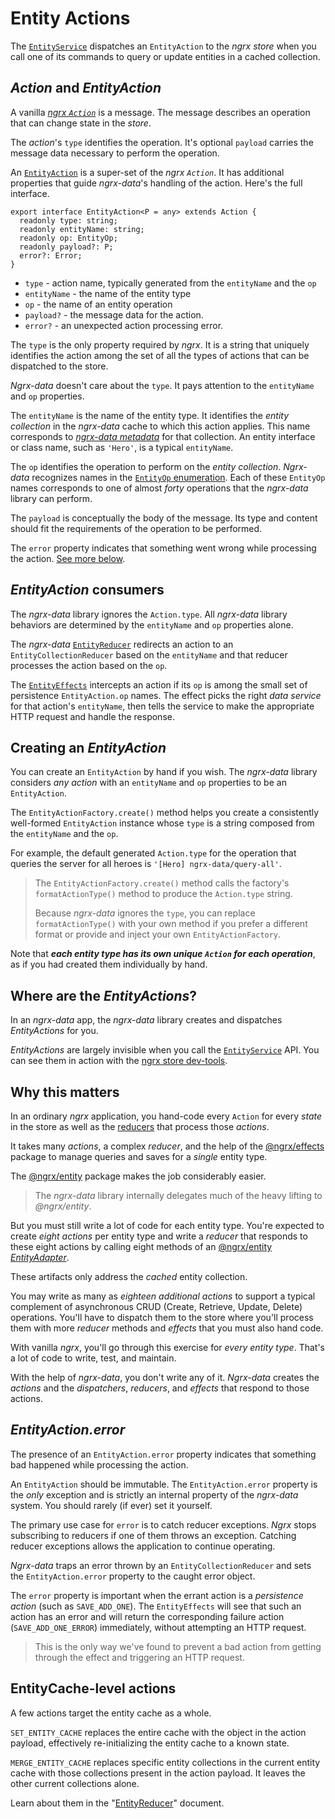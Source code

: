 # Entity Actions

The [`EntityService`](entity-service.md) dispatches an `EntityAction` to the _ngrx store_ when you call one of its commands to query or update entities in a cached collection.

## _Action_ and _EntityAction_

A vanilla
[_ngrx `Action`_](https://github.com/ngrx/platform/blob/master/docs/store/actions.md) is a message. 
The message describes an operation that can change state in the _store_.

The _action_'s `type` identifies the operation.
It's optional `payload` carries the message data necessary to perform the operation.

An [`EntityAction`](../lib/src/actions/entity-action.ts) is a super-set of the _ngrx `Action`_.
It has additional properties that guide _ngrx-data_'s handling of the action.  Here's the full interface.

```
export interface EntityAction<P = any> extends Action {
  readonly type: string;
  readonly entityName: string;
  readonly op: EntityOp;
  readonly payload?: P;
  error?: Error;
}
```

* `type` - action name, typically generated from the `entityName` and the `op`
* `entityName` - the name of the entity type
* `op` - the name of an entity operation
* `payload?` - the message data for the action.
* `error?` - an unexpected action processing error.


The `type` is the only property required by _ngrx_. It is a string that uniquely identifies the action among the set of all the types of actions that can be dispatched to the store.

_Ngrx-data_ doesn't care about the `type`. It pays attention to the `entityName` and `op` properties.

The `entityName` is the name of the entity type. 
It identifies the _entity collection_ in the _ngrx-data_ cache to which this action applies. 
This name corresponds to [_ngrx-data metadata_](entity-metadata.md) for that collection.
An entity interface or class name, such as `'Hero'`, is a typical `entityName`.

The `op` identifies the operation to perform on the _entity collection_. _Ngrx-data_ recognizes names in the [`EntityOp` enumeration](../lib/src/actions/entity-op.ts).
Each of these `EntityOp` names corresponds to one of almost _forty_ operations
that the _ngrx-data_ library can perform.

The `payload` is conceptually the body of the message.
Its type and content should fit the requirements of the operation to be performed.

The `error` property indicates that something went wrong while processing the action. [See more below](#action-error).

## _EntityAction_ consumers

The _ngrx-data_ library ignores the `Action.type`.
All _ngrx-data_ library behaviors are determined by the `entityName` and `op` properties alone.

The _ngrx-data_ [`EntityReducer`](../lib/src/reducers/entity-reducer.ts) redirects an action to an `EntityCollectionReducer` based on the `entityName` 
and that reducer processes the action based on the `op`.

The [`EntityEffects`](../lib/src/effects/entity-effects.ts) intercepts an action if its `op` is among the small set of persistence `EntityAction.op` names.
The effect picks the right _data service_ for that action's `entityName`, then tells the service to make the appropriate HTTP request and handle the response.


## Creating an _EntityAction_

You can create an `EntityAction` by hand if you wish.
The _ngrx-data_ library considers _any action_ with an `entityName` and  `op` properties to be an `EntityAction`.

The `EntityActionFactory.create()` method helps you create a consistently well-formed `EntityAction` instance 
whose `type` is a string composed from the `entityName` and the `op`.

For example, the default generated `Action.type` for the operation that queries the server for all heroes is `'[Hero] ngrx-data/query-all'`.

>The `EntityActionFactory.create()` method calls the factory's `formatActionType()` method
to produce the `Action.type` string.
>
>Because _ngrx-data_ ignores the `type`, you can replace `formatActionType()` with your own method if you prefer a different format
or provide and inject your own `EntityActionFactory`.

Note that **_each entity type has its own _unique_ `Action` for each operation_**, as if you had created them individually by hand.

## Where are the _EntityActions_?

In an _ngrx-data_ app, the _ngrx-data_ library creates and dispatches _EntityActions_ for you.

_EntityActions_ are largely invisible when you call the [`EntityService`](entity-service.md) API. 
You can see them in action with the
[ngrx store dev-tools](https://github.com/ngrx/platform/tree/master/docs/store-devtools).

## Why this matters

In an ordinary _ngrx_ application, you hand-code every `Action` for every _state_ in the store 
as well as the [reducers](https://github.com/ngrx/platform/blob/master/docs/store/actions.md#action-reducers) 
that process those _actions_.

It takes many _actions_, a complex _reducer_, and the help of the [@ngrx/effects](https://github.com/ngrx/platform/blob/master/docs/effects/README.md) package to manage queries and saves for a _single_ entity type.

The [@ngrx/entity](https://github.com/ngrx/platform/blob/master/docs/entity/README.md) package makes the job considerably easier.

>The _ngrx-data_ library internally delegates much of the heavy lifting to _@ngrx/entity_. 

But you must still write a lot of code for each entity type.
You're expected to create _eight actions_ per entity type and 
write a _reducer_ that responds to these eight actions by calling eight methods of an [@ngrx/entity _EntityAdapter_](https://github.com/ngrx/platform/blob/master/docs/entity/adapter.md#adapter-collection-methods).

These artifacts only address the _cached_ entity collection. 

You may write as many as _eighteen additional actions_ to support a typical complement of asynchronous CRUD (Create, Retrieve, Update, Delete) operations. You'll have to dispatch them to the store where you'll process them with more _reducer_ methods and _effects_ that you must also hand code.

With vanilla _ngrx_, you'll go through this exercise for _every entity type_.
That's a lot of code to write, test, and maintain.

With the help of _ngrx-data_, you don't write any of it.
_Ngrx-data_ creates the _actions_ and the _dispatchers_, _reducers_, and _effects_ that respond to those actions.


<a name="action-error"></a>
## _EntityAction.error_

The presence of an `EntityAction.error` property indicates that something bad happened while processing the action.

An `EntityAction` should be immutable. The `EntityAction.error` property is the _only_ exception and is strictly an internal property of the _ngrx-data_ system.
You should rarely (if ever) set it yourself.

The primary use case for `error` is to catch reducer exceptions.
_Ngrx_ stops subscribing to reducers if one of them throws an exception.
Catching reducer exceptions allows the application to continue operating.

_Ngrx-data_ traps an error thrown by an `EntityCollectionReducer` and sets the `EntityAction.error` property to the caught error object.

The `error` property is important when the errant action is a _persistence action_ (such as `SAVE_ADD_ONE`).
The `EntityEffects` will see that such an action has an error and will return the corresponding failure action (`SAVE_ADD_ONE_ERROR`) immediately, without attempting an HTTP request.

>This is the only way we've found to prevent a bad action from getting through the effect and triggering an HTTP request.

<a name="entity-cache-actions"></a>
## EntityCache-level actions

A few actions target the entity cache as a whole.

`SET_ENTITY_CACHE` replaces the entire cache with the object in the action payload,
effectively re-initializing the entity cache to a known state.

`MERGE_ENTITY_CACHE` replaces specific entity collections in the current entity cache
with those collections present in the action payload.
It leaves the other current collections alone.

Learn about them in the "[EntityReducer](entity-reducer.md#entity-cache-actions)" document.
